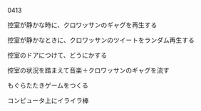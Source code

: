 0413

控室が静かな時に、クロワッサンのギャグを再生する

控室が静かなときに、クロワッサンのツイートをランダム再生する

控室のドアにつけて、どうにかする

控室の状況を踏まえて音楽＋クロワッサンのギャグを流す

もぐらたたきゲームをつくる

コンピュータ上にイライラ棒
